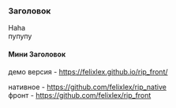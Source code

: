 ### Заголовок
Haha <br>
пупупу

#### Мини Заголовок
демо версия - https://felixlex.github.io/rip_front/ <br>

нативное - https://github.com/felixlex/rip_native <br>
фронт - https://github.com/felixlex/rip_front <br>

